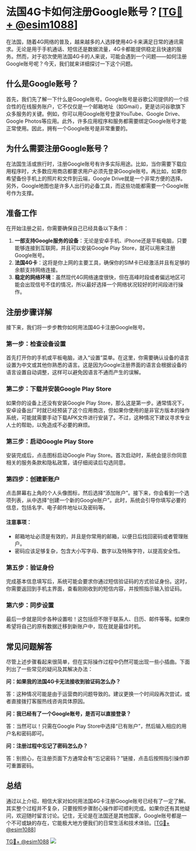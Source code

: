 # 法国4G卡如何注册Google账号？[[TG💪+ @esim1088](https://t.me/s/esim1088)]

在法国，随着4G网络的普及，越来越多的人选择使用4G卡来满足日常的通讯需求。无论是用于手机通话、短信还是数据流量，4G卡都能提供稳定且快速的服务。然而，对于初次使用法国4G卡的人来说，可能会遇到一个问题——如何注册Google账号呢？今天，我们就来详细探讨一下这个问题。

## 什么是Google账号？

首先，我们先了解一下什么是Google账号。Google账号是谷歌公司提供的一个综合性的在线服务账户，它不仅仅是一个邮箱地址（如Gmail），更是访问谷歌旗下众多服务的关键。例如，你可以用Google账号登录YouTube、Google Drive、Google Photos等应用。此外，许多应用程序和服务都需要绑定Google账号才能正常使用。因此，拥有一个Google账号是非常重要的。

## 为什么需要注册Google账号？

在法国生活或旅行时，注册Google账号有许多实际用途。比如，当你需要下载应用程序时，大多数应用商店都要求用户必须先登录Google账号。再比如，如果你希望备份手机上的照片和文件到云端，Google Drive就是一个非常方便的选择。另外，Google地图也是许多人出行的必备工具，而这些功能都需要一个Google账号作为支撑。

## 准备工作

在开始注册之前，你需要确保自己已经具备以下条件：

1. **一部支持Google服务的设备**：无论是安卓手机、iPhone还是平板电脑，只要能够连接到互联网，并且可以安装Google Play Store，就可以用来注册Google账号。
2. **法国4G卡**：这将是你上网的主要工具，确保你的SIM卡已经激活并且有足够的余额支持网络连接。
3. **稳定的网络环境**：虽然现代4G网络速度很快，但在高峰时段或者偏远地区可能会出现信号不佳的情况，所以最好选择一个网络状况较好的时间段进行操作。

## 注册步骤详解

接下来，我们将一步步教你如何用法国4G卡注册Google账号。

### 第一步：检查设备设置

首先打开你的手机或平板电脑，进入“设置”菜单。在这里，你需要确认设备的语言设置为中文或其他你熟悉的语言。这是因为Google注册界面的语言会根据设备的语言设置自动调整，这样可以避免因语言不通而产生的误解。

### 第二步：下载并安装Google Play Store

如果你的设备上还没有安装Google Play Store，那么这是第一步。通常情况下，安卓设备出厂时就已经预装了这个应用商店，但如果你使用的是非官方版本的操作系统，可能就需要手动下载APK文件进行安装了。不过，这种情况下建议寻求专业人士的帮助，以免造成不必要的麻烦。

### 第三步：启动Google Play Store

安装完成后，点击图标启动Google Play Store。首次启动时，系统会提示你同意相关的服务条款和隐私政策，请仔细阅读后勾选同意。

### 第四步：创建新账户

点击屏幕右上角的个人头像图标，然后选择“添加账户”。接下来，你会看到一个选项列表，从中选择“创建一个新的Google账户”。此时，系统会引导你填写必要的信息，包括名字、电子邮件地址以及密码等。

#### 注意事项：
- 邮箱地址必须是有效的，并且是你常用的邮箱，以便日后找回密码或者管理账户。
- 密码应该足够复杂，包含大小写字母、数字以及特殊字符，以提高安全性。

### 第五步：验证身份

完成基本信息填写后，系统可能会要求你通过短信验证码的方式验证身份。这时，你需要返回到手机主界面，查看刚刚收到的短信内容，并按照指示输入验证码。

### 第六步：同步设置

最后一步就是同步各种设置啦！这包括但不限于联系人、日历、邮件等等。如果你希望将自己的原有数据迁移到新账户中，现在就是最佳时机。

## 常见问题解答

尽管上述步骤看起来很简单，但在实际操作过程中仍然可能出现一些小插曲。下面列出了一些常见的疑问及其解决办法：

**问：如果我的法国4G卡无法接收到验证码怎么办？**

答：这种情况可能是由于运营商的问题导致的。建议更换一个时间段再次尝试，或者直接拨打客服热线咨询具体原因。

**问：我已经有了一个Google账号，是否可以直接登录？**

答：当然可以！只需在Google Play Store中选择“已有账户”，然后输入相应的用户名和密码即可。

**问：注册过程中忘记了密码怎么办？**

答：别担心，在注册页面下方通常会有“忘记密码？”链接，点击后按照指引操作即可重置密码。

## 总结

通过以上介绍，相信大家对如何用法国4G卡注册Google账号已经有了一定了解。其实整个过程并不复杂，只要按照步骤耐心操作即可顺利完成。如果你还有其他疑问，欢迎随时留言讨论。记住，无论是在法国还是其他国家，Google账号都是一个不可或缺的存在，它能极大地方便我们的日常生活和技术体验。[[TG💪+ @esim1088](https://t.me/s/esim1088)]

[TG💪+ @esim1088](https://t.me/s/esim1088) ![](https://i.postimg.cc/4NQfJmqS/Snipaste-2025-05-13-00-14-12.png)